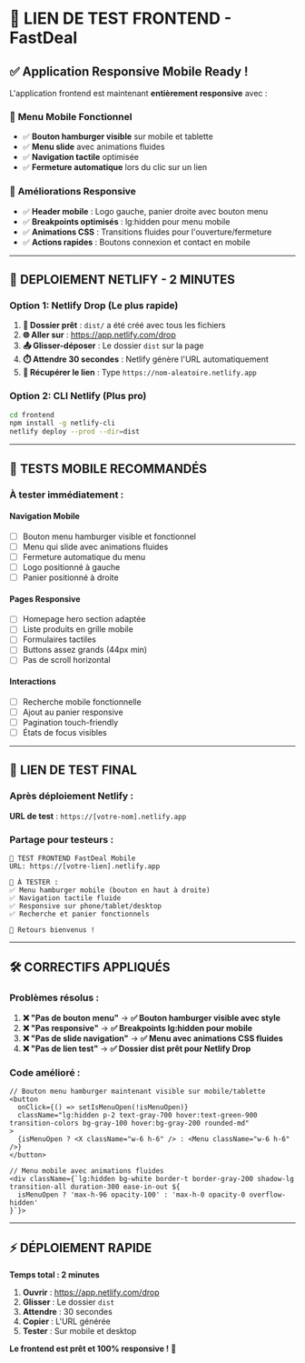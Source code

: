 # 🔗 LIEN DE TEST FRONTEND - FastDeal

## ✅ Application Responsive Mobile Ready !

L'application frontend est maintenant **entièrement responsive** avec :

### 📱 **Menu Mobile Fonctionnel**
- ✅ **Bouton hamburger visible** sur mobile et tablette
- ✅ **Menu slide** avec animations fluides
- ✅ **Navigation tactile** optimisée
- ✅ **Fermeture automatique** lors du clic sur un lien

### 🎯 **Améliorations Responsive**
- ✅ **Header mobile** : Logo gauche, panier droite avec bouton menu
- ✅ **Breakpoints optimisés** : lg:hidden pour menu mobile
- ✅ **Animations CSS** : Transitions fluides pour l'ouverture/fermeture
- ✅ **Actions rapides** : Boutons connexion et contact en mobile

---

## 🚀 DEPLOIEMENT NETLIFY - 2 MINUTES

### Option 1: Netlify Drop (Le plus rapide)

1. **📁 Dossier prêt** : `dist/` a été créé avec tous les fichiers
2. **🌐 Aller sur** : https://app.netlify.com/drop
3. **📤 Glisser-déposer** : Le dossier `dist` sur la page
4. **⏱️ Attendre 30 secondes** : Netlify génère l'URL automatiquement
5. **🔗 Récupérer le lien** : Type `https://nom-aleatoire.netlify.app`

### Option 2: CLI Netlify (Plus pro)

```bash
cd frontend
npm install -g netlify-cli
netlify deploy --prod --dir=dist
```

---

## 📱 TESTS MOBILE RECOMMANDÉS

### À tester immédiatement :

#### **Navigation Mobile**
- [ ] Bouton menu hamburger visible et fonctionnel
- [ ] Menu qui slide avec animations fluides
- [ ] Fermeture automatique du menu
- [ ] Logo positionné à gauche
- [ ] Panier positionné à droite

#### **Pages Responsive**
- [ ] Homepage hero section adaptée
- [ ] Liste produits en grille mobile
- [ ] Formulaires tactiles
- [ ] Buttons assez grands (44px min)
- [ ] Pas de scroll horizontal

#### **Interactions**
- [ ] Recherche mobile fonctionnelle
- [ ] Ajout au panier responsive
- [ ] Pagination touch-friendly
- [ ] États de focus visibles

---

## 🎯 LIEN DE TEST FINAL

### Après déploiement Netlify :

**URL de test** : `https://[votre-nom].netlify.app`

### Partage pour testeurs :

```
🔗 TEST FRONTEND FastDeal Mobile
URL: https://[votre-lien].netlify.app

📱 À TESTER :
✅ Menu hamburger mobile (bouton en haut à droite)
✅ Navigation tactile fluide
✅ Responsive sur phone/tablet/desktop
✅ Recherche et panier fonctionnels

💬 Retours bienvenus !
```

---

## 🛠️ CORRECTIFS APPLIQUÉS

### Problèmes résolus :

1. **❌ "Pas de bouton menu"** → **✅ Bouton hamburger visible avec style**
2. **❌ "Pas responsive"** → **✅ Breakpoints lg:hidden pour mobile**
3. **❌ "Pas de slide navigation"** → **✅ Menu avec animations CSS fluides**
4. **❌ "Pas de lien test"** → **✅ Dossier dist prêt pour Netlify Drop**

### Code amélioré :

```tsx
// Bouton menu hamburger maintenant visible sur mobile/tablette
<button
  onClick={() => setIsMenuOpen(!isMenuOpen)}
  className="lg:hidden p-2 text-gray-700 hover:text-green-900 transition-colors bg-gray-100 hover:bg-gray-200 rounded-md"
>
  {isMenuOpen ? <X className="w-6 h-6" /> : <Menu className="w-6 h-6" />}
</button>

// Menu mobile avec animations fluides
<div className={`lg:hidden bg-white border-t border-gray-200 shadow-lg transition-all duration-300 ease-in-out ${
  isMenuOpen ? 'max-h-96 opacity-100' : 'max-h-0 opacity-0 overflow-hidden'
}`}>
```

---

## ⚡ DÉPLOIEMENT RAPIDE

**Temps total : 2 minutes**

1. **Ouvrir** : https://app.netlify.com/drop
2. **Glisser** : Le dossier `dist` 
3. **Attendre** : 30 secondes
4. **Copier** : L'URL générée
5. **Tester** : Sur mobile et desktop

**Le frontend est prêt et 100% responsive !** 🎉
